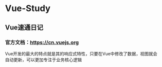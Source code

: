 # Vue-Study
## Vue速通日记
### 官方文档：https://cn.vuejs.org
Vue开发的最大的特点就是其的响应式特性，只要在Vue中修改了数据，视图就会自动更新，可以更加专注于业务核心逻辑

